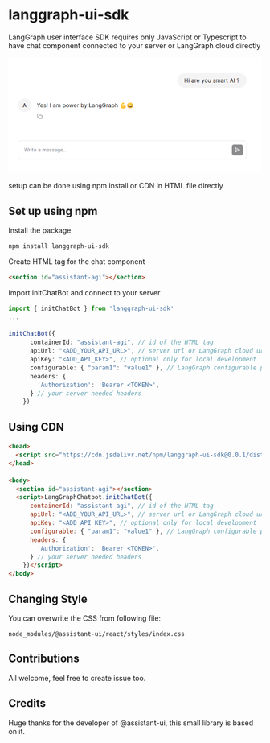 # langgraph-ui-sdk
LangGraph user interface SDK requires only JavaScript or Typescript to have chat component connected to your server or LangGraph cloud directly   

![image](./images/intro.png)

setup can be done using npm install or CDN in HTML file directly 

## Set up using npm

Install the package
```bash
npm install langgraph-ui-sdk
```
Create HTML tag for the chat component
```html
<section id="assistant-agi"></section>
```
Import initChatBot and connect to your server
```typescript
import { initChatBot } from 'langgraph-ui-sdk'
...

initChatBot({
      containerId: "assistant-agi", // id of the HTML tag
      apiUrl: "<ADD_YOUR_API_URL>", // server url or LangGraph cloud url
      apiKey: "<ADD_API_KEY>", // optional only for local development
      configurable: { "param1": "value1" }, // LangGraph configurable parameters 
      headers: {
        'Authorization': 'Bearer <TOKEN>',
      } // your server needed headers 
    })
```

## Using CDN
```html
<head>
  <script src="https://cdn.jsdelivr.net/npm/langgraph-ui-sdk@0.0.1/dist/index.js"></script>
</head>

<body>
  <section id="assistant-agi"></section>
  <script>LangGraphChatbot.initChatBot({
      containerId: "assistant-agi", // id of the HTML tag
      apiUrl: "<ADD_YOUR_API_URL>", // server url or LangGraph cloud url
      apiKey: "<ADD_API_KEY>", // optional only for local development
      configurable: { "param1": "value1" }, // LangGraph configurable parameters 
      headers: {
        'Authorization': 'Bearer <TOKEN>',
      } // your server needed headers 
    })</script>
</body>
```

## Changing Style
You can overwrite the CSS from following file:
```
node_modules/@assistant-ui/react/styles/index.css
```

## Contributions
All welcome, feel free to create issue too.

## Credits 
Huge thanks for the developer of @assistant-ui, this small library is based on it.